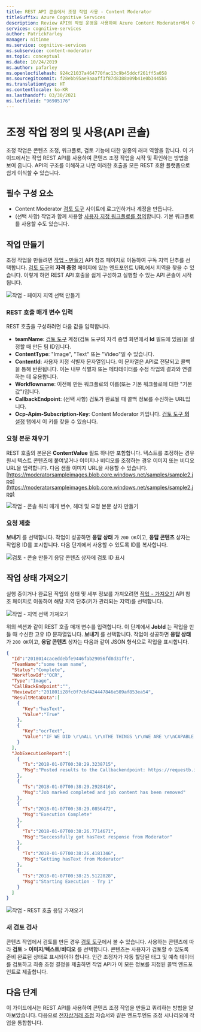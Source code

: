 ```yaml
---
title: REST API 콘솔에서 조정 작업 사용 - Content Moderator
titleSuffix: Azure Cognitive Services
description: Review API의 작업 운영을 사용하여 Azure Content Moderator에서 이미지 또는 텍스트 콘텐츠에 대한 엔드투엔드 콘텐츠 조정 작업을 시작할 수 있습니다.
services: cognitive-services
author: PatrickFarley
manager: nitinme
ms.service: cognitive-services
ms.subservice: content-moderator
ms.topic: conceptual
ms.date: 10/24/2019
ms.author: pafarley
ms.openlocfilehash: 924c21037a464770fac13c9b45ddcf261ff5a058
ms.sourcegitcommit: f28ebb95ae9aaaff3f87d8388a09b41e0b3445b5
ms.translationtype: HT
ms.contentlocale: ko-KR
ms.lasthandoff: 03/30/2021
ms.locfileid: "96905176"
---
```

# <a name="define-and-use-moderation-jobs-api-console"></a>조정 작업 정의 및 사용(API 콘솔)

조정 작업은 콘텐츠 조정, 워크플로, 검토 기능에 대한 일종의 래퍼 역할을 합니다. 이 가이드에서는 작업 REST API를 사용하여 콘텐츠 조정 작업을 시작 및 확인하는 방법을 보여 줍니다. API의 구조를 이해하고 나면 이러한 호출을 모든 REST 호환 플랫폼으로 쉽게 이식할 수 있습니다.

## <a name="prerequisites"></a>필수 구성 요소

- Content Moderator [검토 도구](https://contentmoderator.cognitive.microsoft.com/) 사이트에 로그인하거나 계정을 만듭니다.
- (선택 사항) 작업과 함께 사용할 [사용자 지정 워크플로를 정의](./Review-Tool-User-Guide/Workflows.md)합니다. 기본 워크플로를 사용할 수도 있습니다.

## <a name="create-a-job"></a>작업 만들기

조정 작업을 만들려면 [작업 - 만들기](https://westus2.dev.cognitive.microsoft.com/docs/services/580519463f9b070e5c591178/operations/580519483f9b0709fc47f9c5) API 참조 페이지로 이동하여 구독 지역 단추를 선택합니다. [검토 도구](https://contentmoderator.cognitive.microsoft.com/)의 **자격 증명** 페이지에 있는 엔드포인트 URL에서 지역을 찾을 수 있습니다. 이렇게 하면 REST API 호출을 쉽게 구성하고 실행할 수 있는 API 콘솔이 시작됩니다.

![작업 - 페이지 지역 선택 만들기](images/test-drive-job-1.png)

### <a name="enter-rest-call-parameters"></a>REST 호출 매개 변수 입력

REST 호출을 구성하려면 다음 값을 입력합니다.

- **teamName**: [검토 도구](https://contentmoderator.cognitive.microsoft.com/) 계정(검토 도구의 자격 증명 화면에서 **Id** 필드에 있음)을 설정할 때 만든 팀 ID입니다.
- **ContentType**: "Image", "Text" 또는 "Video"일 수 있습니다.
- **ContentId**: 사용자 지정 식별자 문자열입니다. 이 문자열은 API로 전달되고 콜백을 통해 반환됩니다. 이는 내부 식별자 또는 메타데이터를 수정 작업의 결과와 연결하는 데 유용합니다.
- **Workflowname**: 이전에 만든 워크플로의 이름(또는 기본 워크플로에 대한 "기본값")입니다.
- **CallbackEndpoint**: (선택 사항) 검토가 완료될 때 콜백 정보를 수신하는 URL입니다.
- **Ocp-Apim-Subscription-Key**: Content Moderator 키입니다. [검토 도구 **의** 설정](https://contentmoderator.cognitive.microsoft.com) 탭에서 이 키를 찾을 수 있습니다.

### <a name="fill-in-the-request-body"></a>요청 본문 채우기

REST 호출의 본문은 **ContentValue** 필드 하나만 포함합니다. 텍스트를 조정하는 경우 원시 텍스트 콘텐츠에 붙여넣거나 이미지나 비디오를 조정하는 경우 이미지 또는 비디오 URL을 입력합니다. 다음 샘플 이미지 URL을 사용할 수 있습니다. [https://moderatorsampleimages.blob.core.windows.net/samples/sample2.jpg](https://moderatorsampleimages.blob.core.windows.net/samples/sample2.jpg)

![작업 - 콘솔 쿼리 매개 변수, 헤더 및 요청 본문 상자 만들기](images/job-api-console-inputs.PNG)

### <a name="submit-your-request"></a>요청 제출

**보내기** 를 선택합니다. 작업이 성공하면 **응답 상태** 가 `200 OK`이고, **응답 콘텐츠** 상자는 작업용 ID를 표시합니다. 다음 단계에서 사용할 수 있도록 ID를 복사합니다.

![검토 - 콘솔 만들기 응답 콘텐츠 상자에 검토 ID 표시](images/test-drive-job-3.PNG)

## <a name="get-job-status"></a>작업 상태 가져오기

실행 중이거나 완료된 작업의 상태 및 세부 정보를 가져오려면 [작업 - 가져오기](https://westus2.dev.cognitive.microsoft.com/docs/services/580519463f9b070e5c591178/operations/580519483f9b0709fc47f9c3) API 참조 페이지로 이동하여 해당 지역 단추(키가 관리되는 지역)를 선택합니다.

![작업 - 지역 선택 가져오기](images/test-drive-region.png)

위의 섹션과 같이 REST 호출 매개 변수를 입력합니다. 이 단계에서 **JobId** 는 작업을 만들 때 수신한 고유 ID 문자열입니다. **보내기** 를 선택합니다. 작업이 성공하면 **응답 상태** 가 `200 OK`이고, **응답 콘텐츠** 상자는 다음과 같이 JSON 형식으로 작업을 표시합니다.

```json
{  
  "Id":"2018014caceddebfe9446fab29056fd8d31ffe",
  "TeamName":"some team name",
  "Status":"Complete",
  "WorkflowId":"OCR",
  "Type":"Image",
  "CallBackEndpoint":"",
  "ReviewId":"201801i28fc0f7cbf424447846e509af853ea54",
  "ResultMetaData":[  
    {  
      "Key":"hasText",
      "Value":"True"
    },
    {  
      "Key":"ocrText",
      "Value":"IF WE DID \r\nALL \r\nTHE THINGS \r\nWE ARE \r\nCAPABLE \r\nOF DOING, \r\nWE WOULD \r\nLITERALLY \r\nASTOUND \r\nOURSELVE \r\n"
    }
  ],
  "JobExecutionReport":[  
    {  
      "Ts":"2018-01-07T00:38:29.3238715",
      "Msg":"Posted results to the Callbackendpoint: https://requestb.in/vxke1mvx"
    },
    {  
      "Ts":"2018-01-07T00:38:29.2928416",
      "Msg":"Job marked completed and job content has been removed"
    },
    {  
      "Ts":"2018-01-07T00:38:29.0856472",
      "Msg":"Execution Complete"
    },
    {  
      "Ts":"2018-01-07T00:38:26.7714671",
      "Msg":"Successfully got hasText response from Moderator"
    },
    {  
      "Ts":"2018-01-07T00:38:26.4181346",
      "Msg":"Getting hasText from Moderator"
    },
    {  
      "Ts":"2018-01-07T00:38:25.5122828",
      "Msg":"Starting Execution - Try 1"
    }
  ]
}
```

![작업 - REST 호출 응답 가져오기](images/test-drive-job-5.png)

### <a name="examine-the-new-reviews"></a>새 검토 검사

콘텐츠 작업에서 검토를 만든 경우 [검토 도구](https://contentmoderator.cognitive.microsoft.com)에서 볼 수 있습니다. 사용하는 콘텐츠에 따라 **검토** > **이미지**/**텍스트**/**비디오** 를 선택합니다. 콘텐츠는 사용자가 검토할 수 있도록 준비 완료된 상태로 표시되어야 합니다. 인간 조정자가 자동 할당된 태그 및 예측 데이터를 검토하고 최종 조정 결정을 제출하면 작업 API가 이 모든 정보를 지정된 콜백 엔드포인트로 제출합니다.

## <a name="next-steps"></a>다음 단계

이 가이드에서는 REST API를 사용하여 콘텐츠 조정 작업을 만들고 쿼리하는 방법을 알아보았습니다. 다음으로 [전자상거래 조정](./ecommerce-retail-catalog-moderation.md) 자습서와 같은 엔드투엔드 조정 시나리오에 작업을 통합합니다.